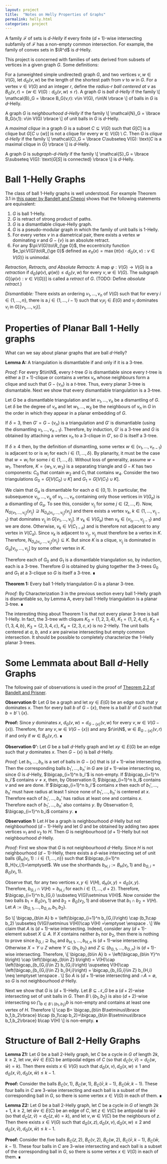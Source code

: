 ```yaml
---
layout: project
title:  "Notes on Helly Properties of Graphs"
permalink: helly.html
categories: project
---
```


A family $\mathcal{F}$ of sets is *$d$-Helly* if every finite $(d+1)$-wise intersecting subfamily of $\mathcal{F}$ has a non-empty common intersection.  For example, the family of convex sets in $\R^d$ is $d$-Helly.  

This project is concerned with families of sets derived from subsets of vertices in a given graph $G$.  Some definitions:

For a (unweighted simple undirected) graph $G$, and two vertices $v,w\in V(G)$, let $d_G(v,w)$ be the length of the shortest path from $v$ to $w$ in $G$.  For a vertex $v\in V(G)$ and an integer $r$, define the *radius-$r$ ball centered at $v$* as $B_G(v,r) = \lbrace w\in V(G): d_G(v,w)\le r \rbrace$.
A graph $G$ is *ball $d$-Helly* if the family
\\[
    \mathcal{B}_G = \lbrace B_G(v,r): v\in V(G), r\in\N \rbrace
\\]
of balls in $G$ is $d$-Helly.

A graph $G$ is *neighbourhood $d$-Helly* if the family
\\[
    \mathcal{N}_G = \lbrace B_G(v,1): v\in V(G) \rbrace
\\]
of unit balls in $G$ is $d$-Helly.

A *maximal clique* in a graph $G$ is a subset $C\subseteq V(G)$ such that $G[C]$ is a clique but $G[C\cup\lbrace w\rbrace]$ is not a clique for every $w\in V(G)\setminus C$.  Then $G$ is *clique $d$-Helly* if the family
\\[
  \mathcal{C}_G = \lbrace C\subseteq V(G): \text{$C$ is a maximal clique in $G$}   \rbrace
\\]
is $d$-Helly.

A graph $G$ is *subgraph-$d$-Helly* if the family
\\[
   \mathcal{S}_G = \lbrace S\subseteq V(G): \text{$G[S]$ is connected}   \rbrace
\\]
is $d$-Helly.


# Ball $1$-Helly Graphs
The class of ball $1$-Helly graphs is well understood.  For example Theorem 3.1 in [this paper by Bandelt and Chepoi](http://pageperso.lif.univ-mrs.fr/~victor.chepoi/survey_cm_bis.pdf) shows that the following statements are equivalent:

1. $G$ is ball $1$-Helly.
2. $G$ is retract of strong product of paths.
3. $G$ is a dismantlable clique-Helly graph.
4. $G$ is a pseudo-modular graph in which the family of unit balls is $1$-Helly.
5. For every vertex $v$ in a diametrical pair, there exists a vertex $w$ dominating $v$ and $G-\lbrace v\rbrace$ is an absolute retract.
6. For any $\pi:V(G)\to\R_{\ge 0}$, the eccentricity function $e_\pi:V(G)\to\R_{\ge 0}$ defined as $e_\pi(x)=\max\lbrace \pi(v)\cdot d_G(x,v): v\in V(G)\rbrace$ is unimodal.

*Retraction, Retracts, and Absolute Retracts:* A map $\varphi:V(G)\to V(G)$ is a *retraction* if $d_G(\varphi(v),\varphi(w))\le d_G(v,w)$ for every $v,w\in V(G)$.  The subgraph $G[\lbrace\varphi(v):v\in V(G) \rbrace]$ is called a *retract* of $G$.  (TODO: Define *absolute retract*.)

*Dismantlable:*  There exists an ordering $v_1,\ldots,v_n$ of $V(G)$ such that for every $i\in\lbrace 1,\ldots,n\rbrace$, there is a $j\in\lbrace 1,\ldots,i-1\rbrace$ such that $v_iv_j\in E(G)$ and $v_j$ dominates $v_i$ in $G[\lbrace v_1,\ldots,v_i\rbrace]$.

# Properties of Planar Ball $1$-Helly graphs

What can we say about planar graphs that are ball $d$-Helly?

**Lemma A:** A triangulation is dismantlable if and only if it is a 3-tree.

*Proof:* For every $t\in\N$, every $t$-tree $G$ is dismantlable since every $t$-tree is either a $(t+1)$-clique or contains a vertex $v_n$ whose neighbours form a clique and such that $G-\lbrace v_n\rbrace$ is a $t$-tree.  Thus, every planar 3-tree is dismantable.  Next we show that every dismantlable triangulation is a 3-tree.

Let $G$ be a dismantlable triangulation and let $v_1,\ldots,v_n$ be a dismantling of $G$. Let $\delta$ be the degree of $v_n$ and let $w_1,\ldots,w_\delta$ be the neighbours of $v_n$ in $G$ in the order in which they appear in a planar embedding of $G$.

If $\delta=3$, then $G'=G-\lbrace v_n\rbrace$ is a triangulation and $G'$ is dismantlable (using the dismantling $v_1,\ldots,v_{n-1}$).  Therefore, by induction, $G'$ is a 3-tree and $G$ is obtained by attaching a vertex $v_n$ to a 3-clique in $G'$, so $G$ is itself a 3-tree.

If $\delta\ge 4$ then, by the definition of dismantling, some vertex $w\in \lbrace v_1,\ldots,v_{n-1}\rbrace$ is adjacent to or is $w_i$ for each $i\in\lbrace 1,\ldots,\delta\rbrace$.  By planarity, it must be the case that $w=w_i$ for some $i\in\lbrace 1,\ldots,\delta\rbrace$.  Without loss of generality, assume $w=w_1$. Therefore, $K=\lbrace w_1,v,w_3\rbrace$ is a separating triangle and $G-K$ has two components: $C_0$ that contain $w_2$ and $C_1$ that contains $w_4$. Consider the two triangulations $G_0=G[V(C_0)\cup K]$ and $G_1=G[V(C_1)\cup K]$.  

We claim that $G_a$ is dismantlable for each $a\in\lbrace 0,1\rbrace$.  In particular, the subsequence $v_{i_1},\ldots,v_{i_\ell}$ of $v_1,\ldots,v_n$ containing only those vertices in $V(G_a)$ is a dismantling of $G_a$.  To see this, consider $v_{i_j}$ for some $j\in\lbrace 2,\ldots,\ell\rbrace$.  Now, $N_{G[v_1,\ldots,v_{i_j}]}(v_{i_j})\supseteq N_{G_a[v_{i_1},\ldots,v_{i_j}]}(v_{i_j})$ and there exists a vertex $v_k$, $k\in\lbrace 1,\ldots,v_{i_j-1}\rbrace$ that dominates $v_{i_j}$ in $G[v_1,\ldots,v_{i_j}]$. If $v_k\in V(G_a)$ then $v_k\in \lbrace v_{i_1},\ldots,v_{i_j-1}\rbrace$ and we are done.  Otherwise, $v_k\in V(C_{1-a})$ and is therefore not adjacent to any vertex in $V(C_a)$.  Since $v_k$ is adjacent to $v_{i_j}$, $v_{i_j}$ must therefore be a vertex in $K$. Therefore, $N_{G_a[v_{i_1},\ldots,v_{i_j}]}(v_{i_j})\subseteq K$.  But since $K$ is a clique, $v_{i_j}$ is dominated in $G_a[v_{i_1},\ldots,v_{i_j}]$ by some other vertex in $K$.

Therefore each of $G_0$ and $G_1$ is a dismantlable triangulation so, by induction, each is a 3-tree.  Therefore $G$ is obtained by gluing together the 3-trees $G_0$ and $G_1$ at a 3-clique so $G$ is itself a 3-tree. ∎

**Theorem 1:** Every ball 1-Helly triangulation $G$ is a planar 3-tree.

*Proof:* By Characterization 3 in the previous section every ball 1-Helly graph is dismantlable so, by Lemma A, every ball 1-Helly triangulation is a planar 3-tree.   ∎

<!--
Every 3-tree is dismantlable so, using Characterization 3, we need only show that every *planar* 3-tree is clique 1-Helly. We can prove this by induction on $n:=\|V(G)\|$.  The base case $n=3$ is trivial.  Consider a degree-3 vertex $v$ of $G$.  Then $v$ and its neighbours $v_1,v_2,v_3$ form a clique $K$ and  $G'=G-\lbrace v\rbrace$ is a planar 3-tree.  By induction $G'$ is clique 1-Helly.  

Now, consider a set $K_1,\ldots,K_n$ of pairwise intersecting cliques in $G$.  If none of these cliques is $K$, then these are also cliques in $G'$ so $\bigcap_{i=1}^n K_n\neq\emptyset$ and we are done.  On the other hand, if one of these cliques, say $K_n=K$, then consider the *parent clique* $K'$ of $K$, which is the only clique aside from $K$ that contains $v_1,v_2,v_3$.  Now observe that, since $v\notin K_i$ for any $i\in\lbrace 1,\ldots,n-1\rbrace$, $K'\cap K_i\supseteq K\cap K_i$ for each $i\in\lbrace 1,\ldots,n-1\rbrace$.  Therefore $K_1,\ldots,K_{n-1},K'$ is pairwise intersecting and, since $K'$ is a clique in $G'$, $\emptyset\neq \bigcap_{i=1}^{n-1}K_i\cap K'=\bigcap_{i=1}^n K_i$. -->

The interesting thing about Theorem 1 is that not every planar 3-tree is ball 1-Helly.  In fact, the 3-tree with cliques $K_0=\lbrace1,2,3,4\rbrace$,
$K_1=\lbrace 1,2,4,a\rbrace$, $K_2=\lbrace 1,3,4,b\rbrace$, $K_3=\lbrace 2,3,4,c\rbrace$, $K_4=\lbrace 2,3,c,x\rbrace$ is no 2-Helly.  The unit balls centered at $a$, $b$, and $x$ are pairwise intersecting but empty common intersection.  It should be possible to completely characterize the 1-Helly planar 3-trees.



<!-- **Conjecture F:** There are only finitely-many 1-Helly triangulations.  

*Proof Idea:* Planar 3-trees (also called stellated-triangulations are simple and have a tree-decomposition where the underlying tree is a 3-ary tree.  I suspect that if this underlying tree has height more than 3, then the underlying tree is not 1-Helly.   ∎ -->

# Some Lemmata about Ball $d$-Helly Graphs


The following pair of observations is used in the proof of [Theorem 2.2 of Bandelt and Prisner](https://doi.org/10.1016/0095-8956(91)90004-4).

**Observation 0:** Let $G$ be a graph and let $xy\in E(G)$ be an edge such that $y$ dominates $x$. Then for every ball $b$ of $G-\lbrace x\rbrace$, there is a ball $b'$ of $G$ such that $b=b'\setminus \lbrace x\rbrace$.

**Proof:** Since $y$ dominates $x$, $d_G(v,w)=d_{G-\lbrace x\rbrace}(v,w)$ for every $v,w\in V(G-\lbrace x\rbrace)$.  Therefore, for any $v,w\in V(G-\lbrace x\rbrace)$ and any $r\in\N$, $w\in B_{G-\lbrace x\rbrace }(v,r)$ if and only if $w\in B_G(v,r)$.   ∎

**Observation 0':** Let $G$ be a ball $d$-Helly graph and let $xy\in E(G)$ be an edge such that $y$ dominates $x$. Then $G-\lbrace x\rbrace$ is ball $d$-Helly.

*Proof:* Let $b_1,\ldots,b_n$ is a set of balls in $G-\lbrace x\rbrace$ that is $(d+1)$-wise intersecting. Then the corresponding balls $b_1',\ldots,b_n'$ in $G$ are $(d+1)$-wise intersecting so, since $G$ is $d$-Helly, $\bigcap_{i=1}^n b_i'$ is non-empty. If $\bigcap_{i=1}^n b_i'$ contains $v\neq x$, then, by
Observation 0, $\bigcap_{i=1}^n b_i$ contains $v$ and we are done. If $\bigcap_{i=1}^n b_i'$ contains $x$ then each of $b_1',\ldots,b_n'$ must have radius at least 1 since none of $b_1',\ldots,b_n'$ is centered at $x$. Therefore each of $b_1',\ldots,b_n'$ has radius at least one and contains $x$.  Therefore each of $b_1',\ldots,b_n'$ also contains $y$.  By Observation 0,
$\bigcap_{i=1}^n b_i$ contains $y$.  ∎

**Observation 1:** Let $H$ be a graph is neighbourhood $d$-Helly but not neighbourhood $(d-1)$-Helly and let $G$ and be obtained by adding two apex vertices $v_1$ and $v_2$ to $H$.  Then $G$ is neighbourhood $(d+1)$-Helly but not neighbourhood $d$-Helly.

*Proof:*  First we show that $G$ is not neighbourhood $d$-Helly.  Since $H$ is not neighbourhood $(d-1)$-Helly, there exists a $d$-wise intersecting set of unit balls  $\lbrace B_H(v_i,1): i\in\lbrace 1,\ldots,n\rbrace\rbrace$ such that $\bigcap_{i=1}^n B_H(v_i,1)=\emptyset$.   We use the shorthands $b_{H,i}:=B_H(v_i,1)$ and $b_{G,i}=B_G(v_i,1)$.

Observe that, for any two vertices $x,y\in V(H)$, $d_H(x,y)=d_G(x,y)$. Therefore, $b_{G,i}\cap V(H) = b_{H,i}$ for each $i\in\lbrace 1,\ldots,d+2\rbrace$.  Therefore, $\bigcap_{i=1}^n b_{G,i} \subseteq V(G)\setminus V(H)$.  Now consider the two balls $b_1=B_G(v_1,1)$ and $b_2=B_G(v_2,1)$ and observe that $b_1\cap b_2=V(H)$.  Let $A:=\lbrace b_{G,1},\ldots,b_{G,n}, b_1,b_2\rbrace$.

So
\\[
  \bigcap_{b\in A} b  = \left(\bigcap_{i=1}^n b_{G,i}\right) \cap (b_1\cap b_2)
                      \subseteq (V(G)\setminus V(H))\cap V(H) =\emptyset \enspace .
\\]
We claim that $A$ is $(d+1)$-wise intersecting.  Indeed, consider any $(d+1)$-element subset $X\subseteq A$. If $X$ contains neither $b_1$ nor $b_2$, then there is nothing to prove since $b_{G,i}\supseteq b_{H_i}$ and $b_{H,1},\ldots,b_{H,n}$ is $(d+1)$-wise intersecting. Otherwise $X=Y\cup Z$ where $Y\subseteq\lbrace b_1,b_2\rbrace$ and $Z\subseteq\lbrace b_{G,1},\ldots,b_{G,n}\rbrace$ is $(d+1)$-wise intersecting.  Therefore,
\\[
  \bigcap_{b\in A} b = \left(\bigcap_{b\in Y}^n b\right) \cap \left(\bigcap_{b\in Z} b\right)
  = V(H)\cap \left(\bigcap_{b_{G,i}\in Z} b_{G,i}\right)
  \supseteq
   V(H)\cap \left(\bigcap_{b_{G,i}\in Z} b_{H,i}\right)
  = \bigcap_{b_{G,i}\in Z} b_{H,i} \neq \emptyset \enspace .
\\]
So $A$ is $(d+1)$-wise intersecting and $\cap A=\emptyset$, so $G$ is not neighbourhood $d$-Helly.


Next we show that $G$ is $(d+1)$-Helly.  Let $B\subseteq \mathcal{N}\_G$ be a $(d+2)$-wise intersecting set of unit balls in $G$.  Then $B\setminus\lbrace b_1,b_2\rbrace$ is also $(d+2)$-wise intersecting so $\bigcap_{b\in B\setminus\lbrace b_1,b_2\rbrace} b$ is non-empty and contains at least one vertex of $H$.  Therefore
\\[ \cap B= \bigcap_{b\in B\setminus\lbrace b_1,b_2\rbrace} b\cap (b_1\cap b_2)=\bigcap_{b\in B\setminus\lbrace b_1,b_2\rbrace} b\cap V(H)
\\]
is non-empty.   ∎



# Structure of Ball 2-Helly Graphs

**Lemma Z1:** Let $G$ be a ball 2-Helly graph, let $C$ be a cycle in $G$ of length $2k$, $k\ge 2$, let $vw,\bar{w}\bar{v}\in E(C)$ be antipodal edges of $C$ (so that $d_C(v,\bar{v})=d_C(w,\bar{w})=k$).  Then there exists $x\in V(G)$ such that $d_G(x,v),d_G(x,w)\le 1$ and $d_G(x,\bar{v}),d_G(x,\bar{w})\le k-1$.

**Proof:**  Consider the balls $B_C(v,1)$, $B_C(w,1)$, $B_C(\bar{v},k-1)$, $B_C(\bar{w},k-1)$.  These four balls in $C$ are $3$-wise intersecting and each ball is a subset of the corresponding ball in $G$, so there is some vertex $x\in V(G)$ in each of them.   ∎

**Lemma Z2:** Let $G$ be a ball 2-Helly graph, let $C$ be a cycle in $G$ of length $2k+1$, $k\ge 2$, let $\bar{w}{v}\in E(C)$ be an edge of $C$, let $z\in V(C)$ be antipodal to $\bar{w}\bar{v}$ (so that $d_C(z,\bar{v})=d_C(z,\bar{w})=k$), and let $v,w\in V(C)$ be the neighbours of $z$.  Then there exists $x\in V(G)$ such that $d_G(x,z),d_G(x,v),d_G(x,w)\le 2$ and $d_G(x,\bar{v}),d_G(x,\bar{w})\le k-1$.

**Proof:**  Consider the five balls $B_C(z,2)$, $B_C(v,2)$, $B_C(w,2)$, $B_C(\bar{v},k-1)$, $B_C(\bar{w},k-1)$.  These four balls in $C$ are $3$-wise intersecting and each ball is a subset of the corresponding ball in $G$, so there is some vertex $x\in V(G)$ in each of them.   ∎

<!-- **Lemma XX:** Let $G$ be a ball 2-Helly graph and let $u,v,w,z\in V(G)$ be such that $vz,zw\in E(G)$, $d_G(u,v)=d_G(u,w)=k$ and $d_G(u,z)=k+1$.  Then there exists $x\in V(G)$ such that $d_G(u,x)=k-1$ and $x$ is adjacent to both $v$ and $w$.

**Proof:** Let $y\in V(G)$ be the vertex that maximizes the value $k'$ such that $d_G(u,y)=k'$ and $d_G(y,v)=d_G(y,w)=k-k'$.  Let $r=k-k'$, let $P_{yv}=a_0,\ldots,a_r$ be a shortest path from $y$ to $v$,
let $P_{yw}=b_0,\ldots,b_r$ be a shortest path from $y$ to $w$, and let $C$ be the cycle formed by $P_{yv}$, $P_{yw}$, and $P_{vw}=v,z,w$.  Then $C$ has length $2(r+1)$.  If $r=1$, then the 2-Helly property applied to $B_G(u,k'+1)$, $B_G(v,1)$, $B_G(w,1)$, and $B_G(z,1)$ implies that some vertex $x$ is adjacent to every vertex in $V(C)$, including $v$ and $w$.

Otherwise, Lemma Z1 implies that some vertex $q$ with $d_G(u,q)=k'+1$, $d_G()



$y$ Let $C$ be the cycle obtained by taking the union of shortest paths $P_{yv}$, $P_{yw}$ from $y$ to $v$, and $y$ to $w$, respectively along with the path $vzy$.  Then $C$ is a cycle of length $2(k-k'+1)$.   -->





<!-- **Lemma B:** Every ball 2-Helly graph $G$ is dismantlable.

*Proof:* The proof is by induction on $n:=\|V(G)\|$.  The case $n=1$ is trivial.
For $n>1$, we claim that $G$ has a dominated vertex $z$.  To see this, consider any vertex $x\in V(G)$, let $z$ be a vertex that maximizes $r=d_G(x,z)$ and let $y$ the second-to-last vertex on a shortest path $P$ from $x$ to $z$.  We claim that $y$ dominates $z$.  To see why, let $v\neq y$ be any neighbour of $z$.  Then $r-1\le d_G(x,v)\le r$.  

Consider the last vertex $y'$ on $P$ such that $d_G(x,y')+d_G(y',v)\le r$.  Notice that the path along $P$ from $y'$ to $z$, the edge $zv$ and the shortest path from $y'$ to $v$ is an isometric cycle in $G$  **Not True; consider a 4-cycle plus a dominant vertex**.  If $y'\neq y$ then this cycle has length at least 4, in which case $G$ is not 2-Helly. Therefore $y'=y$ and $yv$ is an edge of $G$.

Therefore, $yz\in E(G)$ and $yv\in E(G)$ for every neighbour $v$ of $z$, i.e, $y$ dominates $z$.  By Observation 0', the graph $G-\lbrace z\rbrace$ is 2-Helly and therefore, by induction it has a dismantling $v_1,\ldots,v_{n-1}$ so $v_1,\ldots,v_{n-1},z$ is a dismantling of $G$.  ∎


**Theorem 2:** Every ball 2-Helly triangulation $G$ is a planar 3-tree.

*Proof:* By Lemma B, $G$ is dismantlable.  Therefore, by Lemma A, $G$ is a planar 3-tree.  ∎ -->






<!-- The following observation is used in the proof of [Theorem 2.2 of Bandelt and Prisner](https://doi.org/10.1016/0095-8956(91)90004-4).

**Observation 0:** Let $G$ be a graph and let $xy\in E(G)$ be an edge such that $y$ dominates $x$. Then for every ball $b$ of $G-\lbrace x\rbrace$, there is a ball $b'$ of $G$ such that $b=b'\setminus \lbrace x\rbrace$.

**Proof:** Since $y$ dominates $x$, $d_G(v,w)=d_{G-\lbrace x\rbrace}(v,w)$ for every $v,w\in V(G-\lbrace x\rbrace)$.  Therefore, for any $v,w\in V(G-\lbrace x\rbrace)$ and any $r\in\N$, $w\in B_{G-\lbrace x\rbrace }(v,r)$ if and only if $w\in B_G(v,r)$.   ∎

**Observation 0':** Let $G$ be ball $d$-Helly graph and let $xy\in E(G)$ be an edge such that $y$ dominates $x$. Then $G-\lbrace x\rbrace$ is ball $d$-Helly.

*Proof:* Let $b_1,\ldots,b_n$ is a set of balls in $G-\lbrace x\rbrace$ that is $(d+1)$-wise intersecting. Then the corresponding balls $b_1',\ldots,b_n'$ in $G$ are $(d+1)$-wise intersecting so, since $G$ is $d$-Helly, $\bigcap_{i=1}^n b_i'$ is non-empty. If $\bigcap_{i=1}^n b_i'$ contains $v\neq x$, then, by
Observation 0, $\bigcap_{i=1}^n b_i$ contains $v$ and we are done. If $\bigcap_{i=1}^n b_i'$ contains $x$ then each of $b_1',\ldots,b_n'$ must have radius at least 1 since none of $b_1',\ldots,b_n'$ is centered at $x$. Therefore each of $b_1',\ldots,b_n'$ has radius at least one and contains $x$.  Therefore each of $b_1',\ldots,b_n'$ also contains $y$.  By Observation 0,
$\bigcap_{i=1}^n b_i$ contains $y$.  ∎


**Lemma 1:** Let $G$ be a ball $d$-Helly graph, let $K$ be a clique in $G$, let $C_1,\ldots,C_k$ be the connected components of $G-K$ and, for each $i\in\lbrace 1,\ldots,k\rbrace$ let $G_i=G[V(C_1)\cup K]$.  Then $G_i$ is a ball $d$-Helly graph for each $i\in\lbrace 1,\ldots,k\rbrace$.

*Proof:* Let $b_1,\ldots,b_{n}$ be a set of $(d+1)$-wise intersecting balls in $G_i$ where $b_j=B_{G_i}(v_j,r_j)$ for each $j\in\lbrace 1,\ldots,n\rbrace$.
Let $b_1',\ldots,b_n'$ be the corresponding balls in $G$, so that $b_j'=B_G(v_j,r_j)$.  Since $K$ is a clique in $G$, $d_G(x,y)=d_{G_i}(x,y)$ for any pair of vertex $x,y\in V(G_i)$.  Therefore $b_j'\cap V(G_i)=b_j$ for each $j\in\lbrace 1,\ldots,n\rbrace$.  

Observe that, if $b_j'$ contains a vertex not in $G_i$ then $b_j'$ and $b_j$ contain $K$.  Since $G$ is $d$-Helly some vertex $v\in V(G_i)$ is in $b_j'$ for each $j\in\lbrace 1,\ldots,n\rbrace$.  If $v\in V(G_i)$ then we are done since $v\in b_j'\cap V(G_i)=b_j$ for each $j\in\lbrace 1,\ldots,n\rbrace$.  If $v\not\in V(G_i)$ then we are also done since $K\subseteq b_j'\cap V(G_i)=b_j$ for each $j\in\lbrace 1,\ldots,n\rbrace$.  ∎

**Theorem 1:**  Every $1$-Helly triangulation $G$ is a (planar) 3-tree.  

*Proof:* The proof is by induction on $n:=\|V(G)\|$.  The base case $n=3$ is trivial.  

By Characterization 3, $G$ is dismantlable, so let $v_1,\ldots,v_n$ be a dismantling of $G$. Let $\delta$ be the degree of $v_n$ and let $w_1,\ldots,w_\delta$ be the neighbours of $v_n$ in $G$ in the order in which they appear in a planar embedding of $G$.  If $\delta=3$, then $G'=G-\lbrace v_n\rbrace$ is a triangulation and, by Lemma 1 (or even Observation 0'), $G'$ is ball $1$-Helly.  Therefore, by induction, $G'$ is a 3-tree and $G$ is obtained by attaching a vertex $v_n$ to a 3-clique in $G'$, so $G$ is itself a 3-tree.

If $\delta\ge 4$ then, by the definition of dismantling, some vertex $w\in \lbrace v_1,\ldots,v_{n-1}\rbrace$ is adjacent to or is $w_i$ for each $i\in\lbrace 1,\ldots,\delta\rbrace$.  By planarity, it must be the case that $w=w_i$ for some $i\in\lbrace 1,\ldots,\delta\rbrace$.  Without loss of generality, assume $w=w_1$. Therefore, $K=\lbrace w_1,v,w_3\rbrace$ is a clique and $G-K$ has two components: $C_1$ that contains $w_2$ and $C_2$ that contains $w_4$.  By Lemma 1 (or Observation 0'), the triangulations $G_1=G[V(C_1)\cup K]$ and $G_2=G[V(C_2)\cup K]$ are each $1$-Helly so by induction, each is a planar 3-tree.  Therefore $G$ is obtained by gluing together the 3-trees $G_1$ and $G_2$ at a 3-clique so $G$ is itself a 3-tree.  ∎ -->
